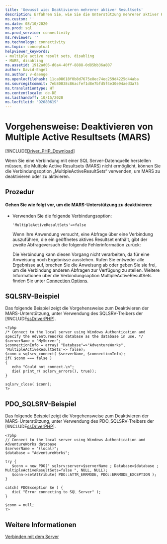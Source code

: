 ```yaml
---
title: 'Gewusst wie: Deaktivieren mehrerer aktiver Resultsets'
description: Erfahren Sie, wie Sie die Unterstützung mehrerer aktiver Resultsets deaktivieren, wenn Sie die Microsoft-Treiber für PHP für SQL Server verwenden.
ms.custom: ''
ms.date: 08/10/2020
ms.prod: sql
ms.prod_service: connectivity
ms.reviewer: ''
ms.technology: connectivity
ms.topic: conceptual
helpviewer_keywords:
- multiple active result sets, disabling
- MARS, disabling
ms.assetid: 1912ad05-d0a4-40ff-8888-0d85bb36a807
author: David-Engel
ms.author: v-daenge
ms.openlocfilehash: 11ca08618f0b8d7675e8ec74ec259d4225d44aba
ms.sourcegitcommit: 7eb80038c86acfef1d8e7bfd5f4e30e94aed3a75
ms.translationtype: HT
ms.contentlocale: de-DE
ms.lasthandoff: 10/15/2020
ms.locfileid: "92080619"
---
```

# <a name="how-to-disable-multiple-active-resultsets-mars"></a>Vorgehensweise: Deaktivieren von Multiple Active Resultsets (MARS)
[!INCLUDE[Driver_PHP_Download](../../includes/driver_php_download.md)]

Wenn Sie eine Verbindung mit einer SQL Server-Datenquelle herstellen müssen, die Multiple Active Resultsets (MARS) nicht ermöglicht, können Sie die Verbindungsoption „MultipleActiveResultSets“ verwenden, um MARS zu deaktivieren oder zu aktivieren.  
  
## <a name="procedure"></a>Prozedur  
  
#### <a name="to-disable-mars-support"></a>Gehen Sie wie folgt vor, um die MARS-Unterstützung zu deaktivieren:  
  
-   Verwenden Sie die folgende Verbindungsoption:  
  
    ```  
    'MultipleActiveResultSets'=>false  
    ```  
  
    Wenn Ihre Anwendung versucht, eine Abfrage über eine Verbindung auszuführen, die ein geöffnetes aktives Resultset enthält, gibt der zweite Abfrageversuch die folgende Fehlerinformation zurück:  
  
    Die Verbindung kann diesen Vorgang nicht verarbeiten, da für eine Anweisung noch Ergebnisse ausstehen.  Rufen Sie entweder alle Ergebnisse auf, brechen Sie die Anweisung ab oder geben Sie sie frei, um die Verbindung anderen Abfragen zur Verfügung zu stellen. Weitere Informationen über die Verbindungsoption MultipleActiveResultSets finden Sie unter [Connection Options](../../connect/php/connection-options.md).  
  
## <a name="sqlsrv-example"></a>SQLSRV-Beispiel  
Das folgende Beispiel zeigt die Vorgehensweise zum Deaktivieren der MARS-Unterstützung, unter Verwendung des SQLSRV-Treibers der [!INCLUDE[ssDriverPHP](../../includes/ssdriverphp_md.md)].  
  
```  
<?php  
/* Connect to the local server using Windows Authentication and  
specify the AdventureWorks database as the database in use. */  
$serverName = "MyServer";  
$connectionInfo = array( "Database"=>"AdventureWorks", 'MultipleActiveResultSets'=> false);  
$conn = sqlsrv_connect( $serverName, $connectionInfo);  
if( $conn === false )  
{  
   echo "Could not connect.\n";  
   die( print_r( sqlsrv_errors(), true));  
}  
  
sqlsrv_close( $conn);  
?>  
```  
  
## <a name="pdo_sqlsrv-example"></a>PDO_SQLSRV-Beispiel  
Das folgende Beispiel zeigt die Vorgehensweise zum Deaktivieren der MARS-Unterstützung, unter Verwendung des PDO_SQLSRV-Treibers der [!INCLUDE[ssDriverPHP](../../includes/ssdriverphp_md.md)].  
  
```  
<?php  
// Connect to the local server using Windows Authentication and AdventureWorks database  
$serverName = "(local)";   
$database = "AdventureWorks";  
  
try {  
   $conn = new PDO(" sqlsrv:server=$serverName ; Database=$database ; MultipleActiveResultSets=false ", NULL, NULL);   
   $conn->setAttribute( PDO::ATTR_ERRMODE, PDO::ERRMODE_EXCEPTION );   
}  
  
catch( PDOException $e ) {  
   die( "Error connecting to SQL Server" );   
}  
  
$conn = null;   
?>  
```  
  
## <a name="see-also"></a>Weitere Informationen  
[Verbinden mit dem Server](../../connect/php/connecting-to-the-server.md)  
  
